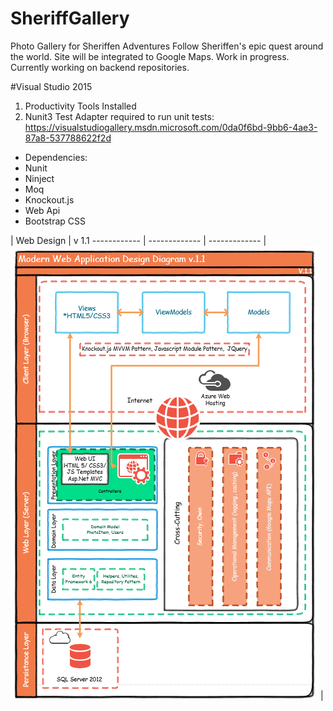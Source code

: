 # SheriffGallery
Photo Gallery for Sheriffen Adventures
Follow Sheriffen's epic quest around the world. Site will be integrated to Google Maps.
Work in progress. 
Currently working on backend repositories.

#Visual Studio 2015
1. Productivity Tools Installed
2. Nunit3 Test Adapter required to run unit tests: https://visualstudiogallery.msdn.microsoft.com/0da0f6bd-9bb6-4ae3-87a8-537788622f2d

* Dependencies:
* Nunit
* Ninject
* Moq
* Knockout.js
* Web Api
* Bootstrap CSS

| Web Design | v 1.1
------------ | ------------- | -------------
                                              | ![ title ](https://github.com/sheriffjohn/SheriffGallery/blob/master/WebDesign.PNG) | 




